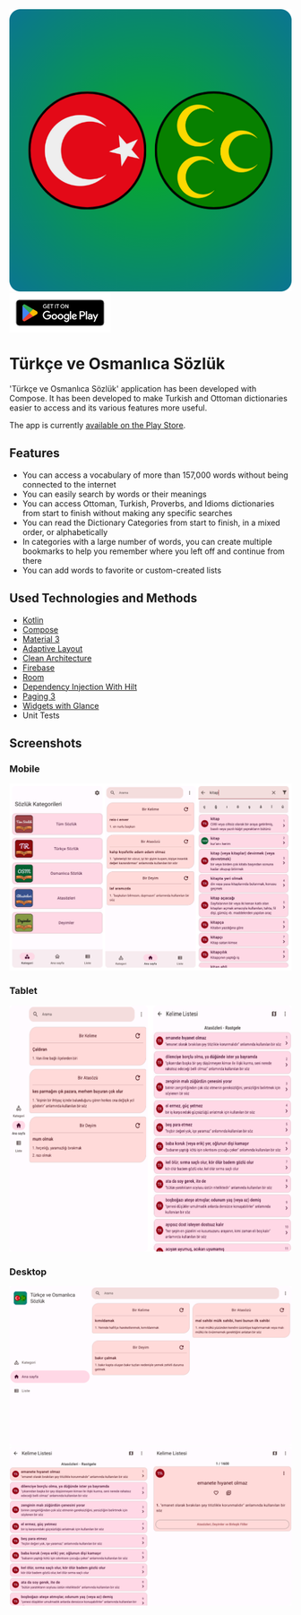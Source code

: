 
<img alt="Türkçe ve Osmanlıca Sözlük" src="https://github.com/Ramazan713/Assets/blob/7ce03b6ea20998d0ecd559bf44ed7fd357f618d8/images/app/tr%20dictionary/app_image_512.png">

<a href="https://play.google.com/store/apps/details?id=com.masterplus.trdictionary" target="_blank">
  <img src="https://github.com/Ramazan713/Assets/blob/4b33e20a0a80bf3458edfb1f0e583789575efa50/images/shared/GetItOn.png" height="70" border="0" align="center"/>
</a>

Türkçe ve Osmanlıca Sözlük
==================

'Türkçe ve Osmanlıca Sözlük' application has been developed with Compose. It has been developed to make Turkish and Ottoman dictionaries easier to access and its various features more useful.

The app is currently [available on the Play Store](https://play.google.com/store/apps/details?id=com.masterplus.trdictionary).

## Features
- You can access a vocabulary of more than 157,000 words without being connected to the internet
- You can easily search by words or their meanings
- You can access Ottoman, Turkish, Proverbs, and Idioms dictionaries from start to finish without making any specific searches
- You can read the Dictionary Categories from start to finish, in a mixed order, or alphabetically
- In categories with a large number of words, you can create multiple bookmarks to help you remember where you left off and continue from there
- You can add words to favorite or custom-created lists
  
## Used Technologies and Methods
- [Kotlin](https://kotlinlang.org/)
- [Compose](https://developer.android.com/jetpack/compose)
- [Material 3](https://m3.material.io/)
- [Adaptive Layout](https://m3.material.io/foundations/layout/canonical-layouts/overview)
- [Clean Architecture](https://blog.cleancoder.com/uncle-bob/2012/08/13/the-clean-architecture.html)
- [Firebase](https://firebase.google.com/)
- [Room](https://developer.android.com/training/data-storage/room)
- [Dependency Injection With Hilt](https://developer.android.com/training/dependency-injection/hilt-android)
- [Paging 3](https://developer.android.com/topic/libraries/architecture/paging/v3-overview)
- [Widgets with Glance](https://developer.android.com/jetpack/compose/glance)
- Unit Tests

## Screenshots
### Mobile
<img alt="Screenshots" src="https://github.com/Ramazan713/Assets/blob/0767917ea14d64d4e862f6950ff535cd8bd20ba8/images/app/tr%20dictionary/v1.0.1/screenshotsMobile.png" target="_blank">

### Tablet
<img alt="Screenshots" src="https://github.com/Ramazan713/Assets/blob/0767917ea14d64d4e862f6950ff535cd8bd20ba8/images/app/tr%20dictionary/v1.0.1/screenshotsTablet1.png" target="_blank">

### Desktop
<img alt="Screenshots" src="https://github.com/Ramazan713/Assets/blob/0767917ea14d64d4e862f6950ff535cd8bd20ba8/images/app/tr%20dictionary/v1.0.1/screenshotsDesktop1.png" target="_blank">
<img alt="Screenshots" src="https://github.com/Ramazan713/Assets/blob/0767917ea14d64d4e862f6950ff535cd8bd20ba8/images/app/tr%20dictionary/v1.0.1/image.png" target="_blank">

   

